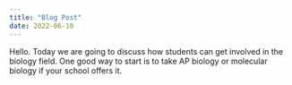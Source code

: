 ```yaml
---
title: "Blog Post"
date: 2022-06-10
---
```

Hello. Today we are going to discuss how students can get involved in the biology field. One good way to start is to take AP biology or molecular biology if your school offers it.
